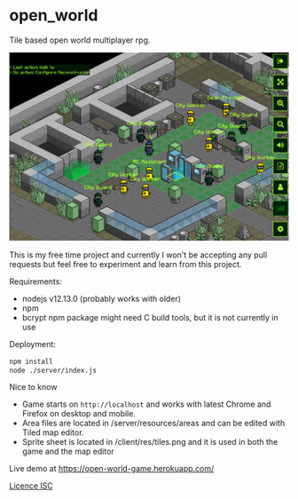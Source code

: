 # open_world
Tile based open world multiplayer rpg.

![Gameplay Image](readme_image.jpg)

This is my free time project and currently I won't be accepting any pull requests but feel free to experiment and learn from this project.

Requirements:
* nodejs v12.13.0 (probably works with older)
* npm
* bcrypt npm package might need C build tools, but it is not currently in use

Deployment:

```
npm install
node ./server/index.js
```

Nice to know
* Game starts on `http://localhost` and works with latest Chrome and Firefox on desktop and mobile.
* Area files are located in /server/resources/areas and can be edited with Tiled map editor.
* Sprite sheet is located in /client/res/tiles.png and it is used in both the game and the map editor

Live demo at https://open-world-game.herokuapp.com/

[Licence ISC](LICENCE.md)
